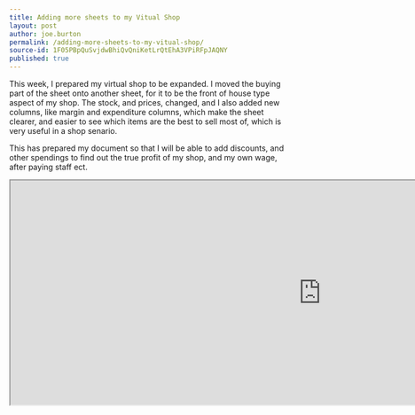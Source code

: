 ```yaml
---
title: Adding more sheets to my Vitual Shop
layout: post
author: joe.burton
permalink: /adding-more-sheets-to-my-vitual-shop/
source-id: 1F05PBpQuSvjdwBhiQvQniKetLrQtEhA3VPiRFpJAQNY
published: true
---
```

This week, I prepared my virtual shop to be expanded. I moved the buying part of the sheet onto another sheet, for it to be the front of house type aspect of my shop. The stock, and prices, changed, and I also added new columns, like margin and expenditure columns, which make the sheet clearer, and easier to see which items are the best to sell most of, which is very useful in a shop senario.

This has prepared my document so that I will be able to add discounts, and other spendings to find out the true profit of my shop, and my own wage, after paying staff ect.

<iframe height="405px" width="1120px" src="https://docs.google.com/spreadsheets/d/e/2PACX-1vQoF-WND7TxbcH_fMH5zqx6rM-DhzeYmk6MBZIOUduS5YIjI1IrvFrZ6Ylng8ei5X7HrGZ0XiCbMrjA/pubhtml?widget=true&amp;headers=false"></iframe>

